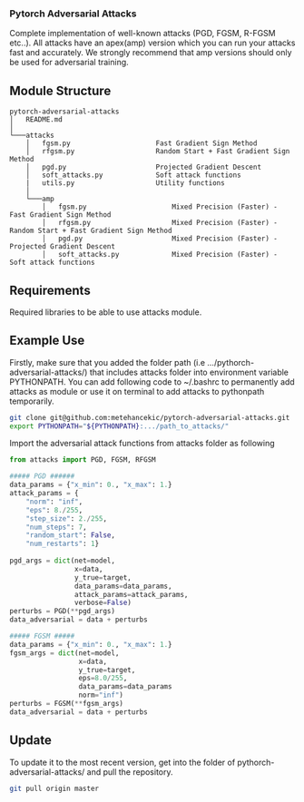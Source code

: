 ### Pytorch Adversarial Attacks #

Complete implementation of well-known attacks (PGD, FGSM, R-FGSM etc..). All attacks have an apex(amp) version which you can run your attacks fast and accurately. We strongly recommend that amp versions should only be used for adversarial training. 


## Module Structure #

```
pytorch-adversarial-attacks
│   README.md
│
└───attacks
    │   fgsm.py                     Fast Gradient Sign Method
    │   rfgsm.py                    Random Start + Fast Gradient Sign Method
    │   pgd.py                      Projected Gradient Descent
    │   soft_attacks.py             Soft attack functions
    |   utils.py                    Utility functions
    │ 
    └───amp
        │   fgsm.py                     Mixed Precision (Faster) - Fast Gradient Sign Method
        │   rfgsm.py                    Mixed Precision (Faster) - Random Start + Fast Gradient Sign Method
        │   pgd.py                      Mixed Precision (Faster) - Projected Gradient Descent
        │   soft_attacks.py             Mixed Precision (Faster) - Soft attack functions
```
## Requirements #

Required libraries to be able to use attacks module.

## Example Use #

Firstly, make sure that you added the folder path (i.e .../pythorch-adversarial-attacks/) that includes attacks folder into environment variable PYTHONPATH. You can add following code to ~/.bashrc to permanently add attacks as module or use it on terminal to add attacks to pythonpath temporarily.
```bash
git clone git@github.com:metehancekic/pytorch-adversarial-attacks.git
export PYTHONPATH="${PYTHONPATH}:.../path_to_attacks/"
```

Import the adversarial attack functions from attacks folder as following

```python
from attacks import PGD, FGSM, RFGSM

##### PGD ######
data_params = {"x_min": 0., "x_max": 1.}
attack_params = {
    "norm": "inf",
    "eps": 8./255,
    "step_size": 2./255,
    "num_steps": 7,
    "random_start": False,
    "num_restarts": 1}
    
pgd_args = dict(net=model,
                x=data,
                y_true=target,
                data_params=data_params,
                attack_params=attack_params,
                verbose=False)               
perturbs = PGD(**pgd_args)
data_adversarial = data + perturbs

##### FGSM #####
data_params = {"x_min": 0., "x_max": 1.}
fgsm_args = dict(net=model,
                 x=data,
                 y_true=target,
                 eps=8.0/255,
                 data_params=data_params
                 norm="inf")
perturbs = FGSM(**fgsm_args)
data_adversarial = data + perturbs
```
## Update #

To update it to the most recent version, get into the folder of pythorch-adversarial-attacks/ and pull the repository.
```bash
git pull origin master
```
